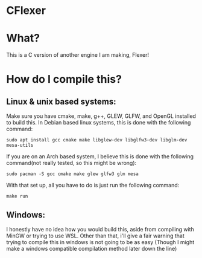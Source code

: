 # CFlexer

# What?
This is a C version of another engine I am making, Flexer!

# How do I compile this?
## Linux & unix based systems:
Make sure you have cmake, make, g++, GLEW, GLFW, and OpenGL installed to build this. In Debian based linux systems, this is done with the following command:
```
sudo apt install gcc cmake make libglew-dev libglfw3-dev libglm-dev mesa-utils
```
If you are on an Arch based system, I believe this is done with the following command(not really tested, so this might be wrong):
```
sudo pacman -S gcc cmake make glew glfw3 glm mesa
```

With that set up, all you have to do is just run the following command:
```
make run
```
## Windows:
I honestly have no idea how you would build this, aside from compiling with MinGW or trying to use WSL. Other than that, i'll give a fair warning that trying to compile this in windows is not going to be as easy (Though I might make a windows compatible compilation method later down the line)
